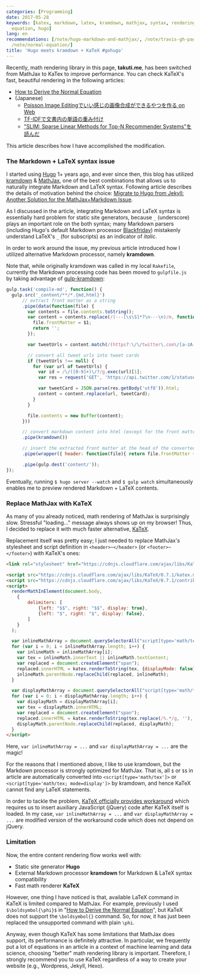 ```yaml
---
categories: [Programming]
date: 2017-05-28
keywords: [katex, markdown, latex, kramdown, mathjax, syntax, rendering, processor,
  equation, hugo]
lang: en
recommendations: [/note/hugo-markdown-and-mathjax/, /note/travis-gh-pages-deployment/,
  /note/normal-equation/]
title: 'Hugo meets kramdown + KaTeX #gohugo'
---
```


Recently, math rendering library in this page, **takuti.me**, has been switched from MathJax to KaTex to improve performance. You can check KaTeX's fast, beautiful rendering in the following articles:

- [How to Derive the Normal Equation](/note/normal-equation/)
- (Japanese)
  - [Poisson Image Editingでいい感じの画像合成ができるやつを作る on Web](/note/poisson-image-blending)
  - [TF-IDFで文書内の単語の重み付け](/note/tf-idf)
  - ["SLIM: Sparse Linear Methods for Top-N Recommender Systems"を読んだ](/note/slim)

This article describes how I have accomplished the modification.

### The Markdown + LaTeX syntax issue

I started using [Hugo](https://gohugo.io/) 1+ years ago, and ever since then, this blog has utilized [kramdown](https://kramdown.gettalong.org/index.html) & [MathJax](https://www.mathjax.org/), one of the best combinations that allows us to naturally integrate Markdown and LaTeX syntax. Following article describes the details of motivation behind the choice: [Migrate to Hugo from Jekyll: Another Solution for the MathJax+Markdown Issue](/note/hugo-markdown-and-mathjax).

As I discussed in the article, integrating Markdown and LaTeX syntax is essentially hard problem for static site generators, because `_` (underscore) plays an important role on the both syntax; many Markdown parsers (including Hugo's default Markdown processor [Blackfriday](https://github.com/russross/blackfriday)) mistakenly understand LaTeX's `_` (for subscripts) as an indicator of *italic*.

In order to work around the issue, my previous article introduced how I utilized alternative Markdown processor, namely **kramdown**.

Note that, while originally kramdown was called in my local `Rakefile`, currently the Markdown processing code has been moved to `gulpfile.js` by taking advantage of [gulp-kramdown](https://www.npmjs.com/package/gulp-kramdown):

```js
gulp.task('compile-md', function() {
  gulp.src('_content/**/*.{md,html}')
      // extract front matter as a string
      .pipe(data(function(file) {
        var contents = file.contents.toString();
        var content = contents.replace(/(---[\s\S]*?\n---\n)/m, function($1) {
          file.frontMatter = $1;
          return '';
        });

        var tweetUrls = content.match(/(https?:\/\/twitter\.com\/[a-zA-Z0-9_]+\/status\/([0-9]+)\/?)/g);

        // convert all tweet urls into tweet cards
        if (tweetUrls !== null) {
          for (var url of tweetUrls) {
            var id = /\/([0-9]+)\/?/g.exec(url)[1];
            var res = request('GET', 'https://api.twitter.com/1/statuses/oembed.json?id=' + id);

            var tweetCard = JSON.parse(res.getBody('utf8')).html;
            content = content.replace(url, tweetCard);
          }
        }

        file.contents = new Buffer(content);
      }))

      // convert markdown content into html (except for the front matter)
      .pipe(kramdown())

      // insert the extracted front matter at the head of the converted html
      .pipe(wrapper({ header: function(file){ return file.frontMatter + '\n'; } }))

      .pipe(gulp.dest('content/'));
});
```

Eventually, running `$ hugo server --watch` and `$ gulp watch` simultaneously enables me to preview rendered Markdown + LaTeX contents.

### Replace MathJax with KaTeX

As many of you already noticed, math rendering of MathJax is surprisingly slow. Stressful "loading..." message always shows up on my browser! Thus, I decided to replace it with much faster alternative, [KaTeX](https://khan.github.io/KaTeX/).

Replacement itself was pretty easy; I just needed to replace MathJax's stylesheet and script definition in `<header>~</header>` (or `<footer>~</footer>`) with KaTeX's ones:

```html
<link rel="stylesheet" href="https://cdnjs.cloudflare.com/ajax/libs/KaTeX/0.7.1/katex.min.css" integrity="sha384-wITovz90syo1dJWVh32uuETPVEtGigN07tkttEqPv+uR2SE/mbQcG7ATL28aI9H0" crossorigin="anonymous">
```

```html
<script src="https://cdnjs.cloudflare.com/ajax/libs/KaTeX/0.7.1/katex.min.js" integrity="sha384-/y1Nn9+QQAipbNQWU65krzJralCnuOasHncUFXGkdwntGeSvQicrYkiUBwsgUqc1" crossorigin="anonymous"></script>
<script src="https://cdnjs.cloudflare.com/ajax/libs/KaTeX/0.7.1/contrib/auto-render.min.js" integrity="sha384-dq1/gEHSxPZQ7DdrM82ID4YVol9BYyU7GbWlIwnwyPzotpoc57wDw/guX8EaYGPx" crossorigin="anonymous"></script>
<script>
  renderMathInElement(document.body,
    {
        delimiters: [
            {left: "$$", right: "$$", display: true},
            {left: "$", right: "$", display: false},
        ]
    }
  );

  var inlineMathArray = document.querySelectorAll("script[type='math/tex']");
  for (var i = 0; i < inlineMathArray.length; i++) {
    var inlineMath = inlineMathArray[i];
    var tex = inlineMath.innerText || inlineMath.textContent;
    var replaced = document.createElement("span");
    replaced.innerHTML = katex.renderToString(tex, {displayMode: false});
    inlineMath.parentNode.replaceChild(replaced, inlineMath);
  }

  var displayMathArray = document.querySelectorAll("script[type='math/tex; mode=display']");
  for (var i = 0; i < displayMathArray.length; i++) {
    var displayMath = displayMathArray[i];
    var tex = displayMath.innerHTML;
    var replaced = document.createElement("span");
    replaced.innerHTML = katex.renderToString(tex.replace(/%.*/g, ''), {displayMode: true});
    displayMath.parentNode.replaceChild(replaced, displayMath);
  }
</script>
```

Here, `var inlineMathArray = ...` and `var displayMathArray = ...` are the magic!

For the reasons that I mentioned above, I like to use kramdown, but the Markdown processor is strongly optimized for MathJax. That is, all `$` or `$$` in article are automatically converted into `<script[type='math/tex']>` or `<script[type='math/tex; mode=display']>` by kramdown, and hence KaTeX cannot find any LaTeX statements.

In order to tackle the problem, [KaTeX officially provides workaround](https://kramdown.gettalong.org/math_engine/mathjax.html) which requires us to insert auxiliary JavaScript (jQuery) code after KaTeX itself is loaded. In my case, `var inlineMathArray = ...` and `var displayMathArray = ...` are modified version of the workaround code which does not depend on jQuery.

### Limitation

Now, the entire content rendering flow works well with:

- Static site generator **Hugo**
- External Markdown processor **kramdown** for Markdown & LaTeX syntax compatibility
- Fast math renderer **KaTeX**

However, one thing I have noticed is that, available LaTeX command in KaTeX is limited compared to MathJax. For example, previously I used `$\boldsymbol{\phi}$` in "[How to Derive the Normal Equation](/note/normal-equation/)", but KaTeX does not support the `\boldsymbol{}` command. So, for now, it has just been replaced the unsupported command with plain `\phi`.

Anyway, even though KaTeX has some limitations that MathJax does support, its performance is definitely attractive. In particular, we frequently put a lot of equations in an article in a context of machine learning and data science, choosing "better" math rendering library is important. Therefore, I strongly recommend you to use KaTeX regardless of a way to create your website (e.g., Wordpress, Jekyll, Hexo).